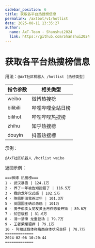 ```yaml
---
sidebar_position: 6
title: 获取各平台热搜榜信息
permalink: /axtbot/v1/hotlist
date: 2025-08-11 13:35:27
author:
  name: AxT-Team - Shanshui2024
  link: https://github.com/Shanshui2024
---
```


# 获取各平台热搜榜信息

用法：`@AxT社区机器人 /hotlist [热榜类型]`

|指令参数|相关类型|
| ------------ | ------------ |
| weibo |微博热搜榜|
| bilibili |哔哩哔哩全站日榜|
| bilihot |哔哩哔哩热搜榜|
| zhihu |知乎热搜榜|
| douyin |抖音热搜榜|

示例：

```
@AxT社区机器人 /hotlist weibo
```

返回示例：

```
===微博-热搜榜===
1 - 武汉暴雪 | 124.1万
2 - 养了一年被告知抱错了 | 116.5万
3 - 我的龙年仪式感 | 102.5万
4 - 陈佩斯演我爸过年 | 101.3万
5 - 英国国王确诊患癌 | 101万
6 - 男子偷卖女朋友黄金用作恋爱开销 | 89.6万
7 - 知否版权 | 81.6万
8 - 清一清嗓 龙重登场 | 79.7万
9 - 王者荣耀貂蝉 | 79.1万
10 - 阿根廷媒体称梅西身体状况良好 | 78.7万
=============
2024-02-06 10:20:44
=============
```